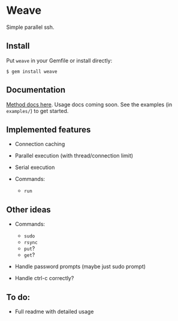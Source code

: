 # Weave

Simple parallel ssh.

## Install

Put `weave` in your Gemfile or install directly:

    $ gem install weave

## Documentation

[Method docs here](http://rubydoc.info/github/cespare/weave/master/frames). Usage docs coming soon. See the
examples (in `examples/`) to get started.


## Implemented features

* Connection caching
* Parallel execution (with thread/connection limit)
* Serial execution
* Commands:

  - `run`

## Other ideas

* Commands:

  - `sudo`
  - `rsync`
  - `put`?
  - `get`?

* Handle password prompts (maybe just sudo prompt)
* Handle ctrl-c correctly?

## To do:

* Full readme with detailed usage
